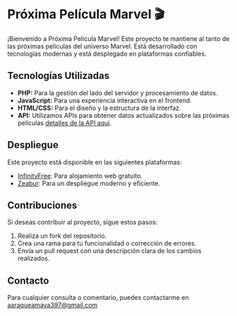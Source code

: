 # Próxima Película Marvel 🎬

¡Bienvenido a Próxima Película Marvel! Este proyecto te mantiene al tanto de las próximas películas del universo Marvel. Está desarrollado con tecnologías modernas y está desplegado en plataformas confiables.

## Tecnologías Utilizadas

-   **PHP:** Para la gestión del lado del servidor y procesamiento de datos.
-   **JavaScript:** Para una experiencia interactiva en el frontend.
-   **HTML/CSS:** Para el diseño y la estructura de la interfaz.
-   **API:** Utilizamos APIs para obtener datos actualizados sobre las próximas películas [detalles de la API aquí](https://github.com/DiljotSG/MCU-Countdown/blob/develop/docs/API.md).

## Despliegue

Este proyecto está disponible en las siguientes plataformas:

-   <a href="https://proxima-pelicula-marvel.infinityfreeapp.com/" target="_blank">InfinityFree</a>: Para alojamiento web gratuito.
-   <a href="https://proxima-pelicula-marvel.zeabur.app" target="_blank">Zeabur</a>: Para un despliegue moderno y eficiente.

## Contribuciones

Si deseas contribuir al proyecto, sigue estos pasos:

1. Realiza un fork del repositorio.
2. Crea una rama para tu funcionalidad o corrección de errores.
3. Envía un pull request con una descripción clara de los cambios realizados.

## Contacto

Para cualquier consulta o comentario, puedes contactarme en aaraqueamaya397@gmail.com
